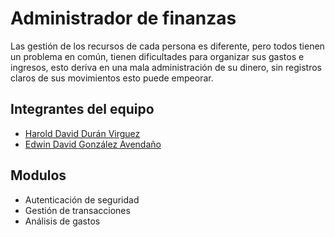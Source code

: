 
# Administrador de finanzas 

Las gestión de los recursos de cada persona es diferente, pero todos tienen un problema en común, tienen dificultades para organizar sus gastos e ingresos, esto deriva en una mala administración de su dinero, sin registros claros de sus movimientos esto puede empeorar.

## Integrantes del equipo 

- [Harold David Durán Virguez](https://github.com/Hardur17)
- [Edwin David González Avendaño](https://github.com/Edwinahhh)

## Modulos 

- Autenticación de seguridad
- Gestión de transacciones
- Análisis de gastos
